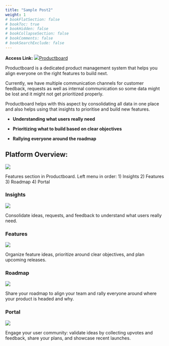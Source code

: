 ```yaml
---
title: "Sample Post2"
weight: 1
# bookFlatSection: false
# bookToc: true
# bookHidden: false
# bookCollapseSection: false
# bookComments: false
# bookSearchExclude: false
---
```


**Access Link:** [![](https://cdn.productboard.com/nucleus/favicons/favicon-16x16.png)Productboard](https://securonixinc.productboard.com/insights/notes/all-notes)

Productboard is a dedicated product management system that helps you align everyone on the right features to build next.

Currently, we have multiple communication channels for customer feedback, requests as well as internal communication so some data might be lost and it might not get prioritized properly.

Productboard helps with this aspect by consolidating all data in one place and also helps using that insights to prioritise and build new features.

-   **Understanding what users really need**

-   **Prioritizing what to build based on clear objectives**

-   **Rallying everyone around the roadmap**

**Platform Overview:**
----------------------

![](blob:https://securonix.atlassian.net/3f9108e7-87e1-4f41-8c1d-68f562134e94#media-blob-url=true&id=a1a869eb-ca62-4bac-b2b0-d850e7e31ebb&collection=contentId-3100871653&contextId=3100871653&height=720&width=1280&alt=)

Features section in Productboard. Left menu in order: 1) Insights 2) Features 3) Roadmap 4) Portal

### Insights

![](blob:https://securonix.atlassian.net/80f5d119-e499-4e95-87d9-86a9d75bbdf7#media-blob-url=true&id=3045b3d1-79ec-45aa-bcd9-f23406b5cdc9&collection=contentId-3100871653&contextId=3100871653&height=60&width=60&alt=)

Consolidate ideas, requests, and feedback to understand what users really need.

### Features

![](blob:https://securonix.atlassian.net/cd678b75-5f6a-4934-9935-326bd82f3ef4#media-blob-url=true&id=dbaa2a81-cb5e-4789-8fc6-18d6037036e9&collection=contentId-3100871653&contextId=3100871653&height=60&width=60&alt=)

Organize feature ideas, prioritize around clear objectives, and plan upcoming releases.

### Roadmap

![](blob:https://securonix.atlassian.net/fe26db30-513a-422b-9e41-208fa7cb1b2a#media-blob-url=true&id=fe6cb563-25bd-49ef-b760-078c6da15f42&collection=contentId-3100871653&contextId=3100871653&height=60&width=60&alt=)

Share your roadmap to align your team and rally everyone around where your product is headed and why.

### Portal

![](blob:https://securonix.atlassian.net/476bcea7-c99a-4fa0-ad12-4ced6fb7b5ac#media-blob-url=true&id=7e4ea3c2-eb30-45eb-8e59-23a8f2709835&collection=contentId-3100871653&contextId=3100871653&height=60&width=60&alt=)

Engage your user community: validate ideas by collecting upvotes and feedback, share your plans, and showcase recent launches.